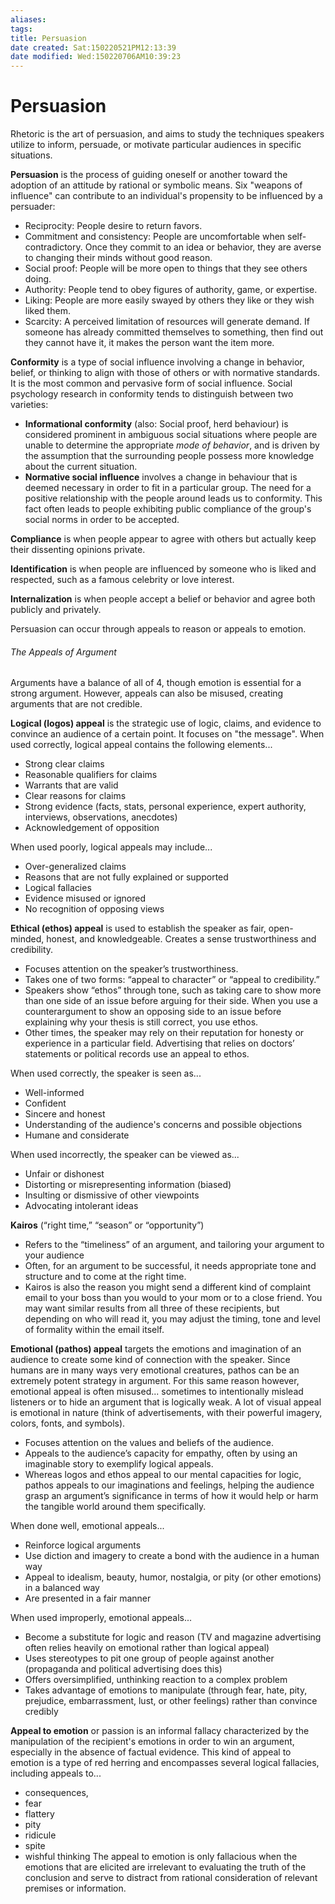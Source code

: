 ```yaml
---
aliases: 
tags: 
title: Persuasion
date created: Sat:150220521PM12:13:39
date modified: Wed:150220706AM10:39:23
---
```

# Persuasion

Rhetoric is the art of persuasion, and aims to study the techniques speakers utilize to inform, persuade, or motivate particular audiences in specific situations.

**Persuasion** is the process of guiding oneself or another toward the adoption of an attitude by rational or symbolic means. Six "weapons of influence" can contribute to an individual's propensity to be influenced by a persuader:
- Reciprocity: People desire to return favors.
- Commitment and consistency: People are uncomfortable when self-contradictory. Once they commit to an idea or behavior, they are averse to changing their minds without good reason.
- Social proof: People will be more open to things that they see others doing.
- Authority: People tend to obey figures of authority, game, or expertise.
- Liking: People are more easily swayed by others they like or they wish liked them.
- Scarcity: A perceived limitation of resources will generate demand. If someone has already committed themselves to something, then find out they cannot have it, it makes the person want the item more.

**Conformity** is a type of social influence involving a change in behavior, belief, or thinking to align with those of others or with normative standards. It is the most common and pervasive form of social influence. Social psychology research in conformity tends to distinguish between two varieties:
- **Informational conformity** (also: Social proof, herd behaviour) is considered prominent in ambiguous social situations where people are unable to determine the appropriate _mode of behavior_, and is driven by the assumption that the surrounding people possess more knowledge about the current situation.
- **Normative social influence** involves a change in behaviour that is deemed necessary in order to fit in a particular group. The need for a positive relationship with the people around leads us to conformity. This fact often leads to people exhibiting public compliance of the group's social norms in order to be accepted.

**Compliance** is when people appear to agree with others but actually keep their dissenting opinions private.

**Identification** is when people are influenced by someone who is liked and respected, such as a famous celebrity or love interest.

**Internalization** is when people accept a belief or behavior and agree both publicly and privately.

Persuasion can occur through appeals to reason or appeals to emotion.

###### The Appeals of Argument
Arguments have a balance of all of 4, though emotion is essential for a strong argument. However, appeals can also be misused, creating arguments that are not credible. 

**Logical (logos) appeal** is the strategic use of logic, claims, and evidence to convince an audience of a certain point. It focuses on "the message".
When used correctly, logical appeal contains the following elements... 
- Strong clear claims 
- Reasonable qualifiers for claims 
- Warrants that are valid 
- Clear reasons for claims 
- Strong evidence (facts, stats, personal experience, expert authority, interviews, observations, anecdotes) 
- Acknowledgement of opposition 
 
When used poorly, logical appeals may include... 
- Over-generalized claims 
- Reasons that are not fully explained or supported 
- Logical fallacies 
- Evidence misused or ignored 
- No recognition of opposing views 

**Ethical (ethos) appeal** is used to establish the speaker as fair, open-minded, honest, and knowledgeable. Creates a sense trustworthiness and credibility. 
- Focuses attention on the speaker’s trustworthiness.
- Takes one of two forms: “appeal to character” or “appeal to credibility.” 
- Speakers show “ethos” through tone, such as taking care to show more than one side of an issue before arguing for their side. When you use a counterargument to show an opposing side to an issue before explaining why your thesis is still correct, you use ethos.
- Other times, the speaker may rely on their reputation for honesty or experience in a particular field. Advertising that relies on doctors’ statements or political records use an appeal to ethos.

When used correctly, the speaker is seen as... 
- Well-informed
- Confident
- Sincere and honest 
- Understanding of the audience's concerns and possible objections 
- Humane and considerate 
 
When used incorrectly, the speaker can be viewed as...
- Unfair or dishonest 
- Distorting or misrepresenting information (biased) 
- Insulting or dismissive of other viewpoints 
- Advocating intolerant ideas 
 
**Kairos** (“right time,” “season” or “opportunity”)
- Refers to the “timeliness” of an argument, and tailoring your argument to your audience
- Often, for an argument to be successful, it needs appropriate tone and structure and to come at the right time.
- Kairos is also the reason you might send a different kind of complaint email to your boss than you would to your mom or to a close friend. You may want similar results from all three of these recipients, but depending on who will read it, you may adjust the timing, tone and level of formality within the email itself.

**Emotional (pathos) appeal** targets the emotions and imagination of an audience to create some kind of connection with the speaker. Since humans are in many ways very emotional creatures, pathos can be an extremely potent strategy in argument. For this same reason however, emotional appeal is often misused... sometimes to intentionally mislead listeners or to hide an argument that is logically  weak. A lot of visual appeal is emotional in nature (think of advertisements, with their powerful imagery, colors, fonts, and symbols). 
- Focuses attention on the values and beliefs of the audience.
- Appeals to the audience’s capacity for empathy, often by using an imaginable story to exemplify logical appeals.
- Whereas logos and ethos appeal to our mental capacities for logic, pathos appeals to our imaginations and feelings, helping the audience grasp an argument’s significance in terms of how it would help or harm the tangible world around them specifically.

When done well, emotional appeals... 
- Reinforce logical arguments 
- Use diction and imagery to create a bond with the audience in a human way 
- Appeal to idealism, beauty, humor, nostalgia, or pity (or other emotions) in a balanced way 
- Are presented in a fair manner 
 
When used improperly, emotional appeals... 
- Become a substitute for logic and reason (TV and magazine advertising often relies heavily on emotional rather than logical appeal) 
- Uses stereotypes to pit one group of people against another (propaganda and political advertising does this) 
- Offers oversimplified, unthinking reaction to a complex problem 
- Takes advantage of emotions to manipulate (through fear, hate, pity, prejudice, embarrassment, lust, or other feelings) rather than convince credibly 
 
**Appeal to emotion** or passion is an informal fallacy characterized by the manipulation of the recipient's emotions in order to win an argument, especially in the absence of factual evidence. This kind of appeal to emotion is a type of red herring and encompasses several logical fallacies, including appeals to...
- consequences, 
- fear
- flattery
- pity
- ridicule
- spite
- wishful thinking
The appeal to emotion is only fallacious when the emotions that are elicited are irrelevant to evaluating the truth of the conclusion and serve to distract from rational consideration of relevant premises or information.
